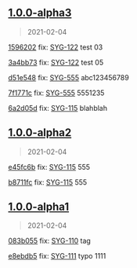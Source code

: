 
## [1.0.0-alpha3]
> 2021-02-04

[1596202](https://github.com/ookangzheng/test-action-semantic-release/commit/1596202) fix: [SYG-122](https://coolbitx.atlassian.net/browse/SYG-122)   test 03

[3a4bb73](https://github.com/ookangzheng/test-action-semantic-release/commit/3a4bb73) fix: [SYG-122](https://coolbitx.atlassian.net/browse/SYG-122)   test 05

[d51e548](https://github.com/ookangzheng/test-action-semantic-release/commit/d51e548) fix: [SYG-555](https://coolbitx.atlassian.net/browse/SYG-555)   abc123456789

[7f1771c](https://github.com/ookangzheng/test-action-semantic-release/commit/7f1771c) fix: [SYG-555](https://coolbitx.atlassian.net/browse/SYG-555)   5551235

[6a2d05d](https://github.com/ookangzheng/test-action-semantic-release/commit/6a2d05d) fix: [SYG-115](https://coolbitx.atlassian.net/browse/SYG-115)   blahblah


[1.0.0-alpha3]: https://github.com/ookangzheng/test-action-semantic-release/releases/tag/1.0.0-alpha3


## [1.0.0-alpha2]
> 2021-02-04

[e45fc6b](https://github.com/ookangzheng/test-action-semantic-release/commit/e45fc6b) fix: [SYG-115](https://coolbitx.atlassian.net/browse/SYG-115)   555

[b8711fc](https://github.com/ookangzheng/test-action-semantic-release/commit/b8711fc) fix: [SYG-115](https://coolbitx.atlassian.net/browse/SYG-115)   555


[1.0.0-alpha2]: https://github.com/ookangzheng/test-action-semantic-release/releases/tag/1.0.0-alpha2


## [1.0.0-alpha1]
> 2021-02-04

[083b055](https://github.com/ookangzheng/test-action-semantic-release/commit/083b055) fix: [SYG-110](https://coolbitx.atlassian.net/browse/SYG-110)   tag

[e8ebdb5](https://github.com/ookangzheng/test-action-semantic-release/commit/e8ebdb5) fix: [SYG-111](https://coolbitx.atlassian.net/browse/SYG-111)   typo 1111


[1.0.0-alpha1]: https://github.com/ookangzheng/test-action-semantic-release/releases/tag/1.0.0-alpha1
